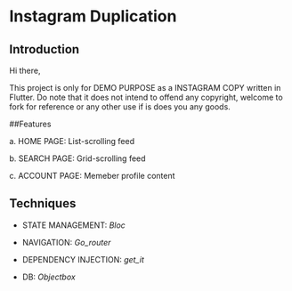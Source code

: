 # Instagram Duplication

## Introduction

Hi there, 

This project is only for DEMO PURPOSE as a INSTAGRAM COPY written in Flutter. 
Do note that it does not intend to offend any copyright, welcome to fork for reference or any other use if is does you any goods.

##Features

a. HOME PAGE: List-scrolling feed

b. SEARCH PAGE: Grid-scrolling feed

c. ACCOUNT PAGE: Memeber profile content

## Techniques

- STATE MANAGEMENT: *Bloc*

- NAVIGATION: *Go_router*

- DEPENDENCY INJECTION: *get_it*

- DB: *Objectbox*
